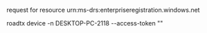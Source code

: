 request for resource 	urn:ms-drs:enterpriseregistration.windows.net

roadtx device  -n DESKTOP-PC-2118 --access-token ""
